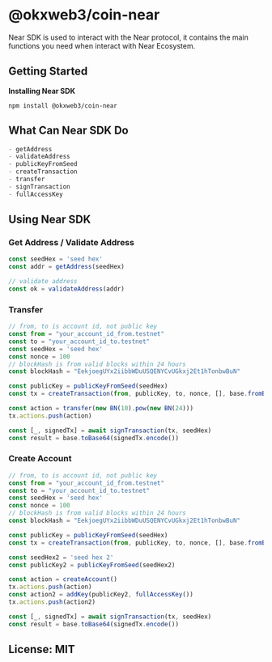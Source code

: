 # @okxweb3/coin-near
Near SDK is used to interact with the Near protocol, it contains the main functions you need when interact with Near Ecosystem.

## Getting Started
**Installing Near SDK**
```shell
npm install @okxweb3/coin-near
```

## What Can Near SDK Do

```typescript
- getAddress
- validateAddress
- publicKeyFromSeed
- createTransaction
- transfer
- signTransaction
- fullAccessKey
```

## Using Near SDK

### Get Address / Validate Address
```typescript
const seedHex = 'seed hex'
const addr = getAddress(seedHex)

// validate address
const ok = validateAddress(addr)
```

### Transfer
```typescript
// from, to is account id, not public key
const from = "your_account_id_from.testnet"
const to = "your_account_id_to.testnet"
const seedHex = 'seed hex'
const nonce = 100
// blockHash is from valid blocks within 24 hours
const blockHash = "EekjoegUYx2iibbWDuUSQENYCvUGkxj2Et1hTonbwBuN"

const publicKey = publicKeyFromSeed(seedHex)
const tx = createTransaction(from, publicKey, to, nonce, [], base.fromBase58(blockHash))

const action = transfer(new BN(10).pow(new BN(24)))
tx.actions.push(action)

const [_, signedTx] = await signTransaction(tx, seedHex)
const result = base.toBase64(signedTx.encode())
```

### Create Account
```typescript
// from, to is account id, not public key
const from = "your_account_id_from.testnet"
const to = "your_account_id_to.testnet"
const seedHex = 'seed hex'
const nonce = 100
// blockHash is from valid blocks within 24 hours
const blockHash = "EekjoegUYx2iibbWDuUSQENYCvUGkxj2Et1hTonbwBuN"

const publicKey = publicKeyFromSeed(seedHex)
const tx = createTransaction(from, publicKey, to, nonce, [], base.fromBase58(blockHash))

const seedHex2 = 'seed hex 2'
const publicKey2 = publicKeyFromSeed(seedHex2)

const action = createAccount()
tx.actions.push(action)
const action2 = addKey(publicKey2, fullAccessKey())
tx.actions.push(action2)

const [_, signedTx] = await signTransaction(tx, seedHex)
const result = base.toBase64(signedTx.encode())
```

## License: MIT
